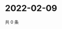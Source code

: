# 2022-02-09

共 0 条

<!-- BEGIN WEIBO -->
<!-- 最后更新时间 Wed Feb 09 2022 18:00:38 GMT+0800 (China Standard Time) -->

<!-- END WEIBO -->
